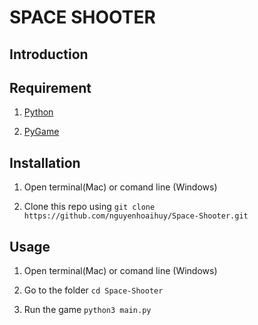 # SPACE SHOOTER

## Introduction

## Requirement

1. [Python](https://www.python.org/downloads/)

2. [PyGame](https://www.pygame.org/wiki/GettingStarted)

## Installation

1. Open terminal(Mac) or comand line (Windows)

2. Clone this repo using ```git clone https://github.com/nguyenhoaihuy/Space-Shooter.git```

## Usage

1. Open terminal(Mac) or comand line (Windows)

2. Go to the folder ```cd Space-Shooter```

3. Run the game ```python3 main.py```
